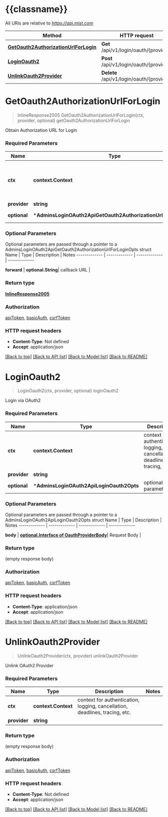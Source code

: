 # {{classname}}

All URIs are relative to *https://api.mist.com*

Method | HTTP request | Description
------------- | ------------- | -------------
[**GetOauth2AuthorizationUrlForLogin**](AdminsLoginOAuth2Api.md#GetOauth2AuthorizationUrlForLogin) | **Get** /api/v1/login/oauth/{provider} | getOauth2AuthorizationUrlForLogin
[**LoginOauth2**](AdminsLoginOAuth2Api.md#LoginOauth2) | **Post** /api/v1/login/oauth/{provider} | loginOauth2
[**UnlinkOauth2Provider**](AdminsLoginOAuth2Api.md#UnlinkOauth2Provider) | **Delete** /api/v1/login/oauth/{provider} | unlinkOauth2Provider

# **GetOauth2AuthorizationUrlForLogin**
> InlineResponse2005 GetOauth2AuthorizationUrlForLogin(ctx, provider, optional)
getOauth2AuthorizationUrlForLogin

Obtain Authorization URL for Login

### Required Parameters

Name | Type | Description  | Notes
------------- | ------------- | ------------- | -------------
 **ctx** | **context.Context** | context for authentication, logging, cancellation, deadlines, tracing, etc.
  **provider** | **string**|  | 
 **optional** | ***AdminsLoginOAuth2ApiGetOauth2AuthorizationUrlForLoginOpts** | optional parameters | nil if no parameters

### Optional Parameters
Optional parameters are passed through a pointer to a AdminsLoginOAuth2ApiGetOauth2AuthorizationUrlForLoginOpts struct
Name | Type | Description  | Notes
------------- | ------------- | ------------- | -------------

 **forward** | **optional.String**| callback URL | 

### Return type

[**InlineResponse2005**](inline_response_200_5.md)

### Authorization

[apiToken](../README.md#apiToken), [basicAuth](../README.md#basicAuth), [csrfToken](../README.md#csrfToken)

### HTTP request headers

 - **Content-Type**: Not defined
 - **Accept**: application/json

[[Back to top]](#) [[Back to API list]](../README.md#documentation-for-api-endpoints) [[Back to Model list]](../README.md#documentation-for-models) [[Back to README]](../README.md)

# **LoginOauth2**
> LoginOauth2(ctx, provider, optional)
loginOauth2

Login via OAuth2

### Required Parameters

Name | Type | Description  | Notes
------------- | ------------- | ------------- | -------------
 **ctx** | **context.Context** | context for authentication, logging, cancellation, deadlines, tracing, etc.
  **provider** | **string**|  | 
 **optional** | ***AdminsLoginOAuth2ApiLoginOauth2Opts** | optional parameters | nil if no parameters

### Optional Parameters
Optional parameters are passed through a pointer to a AdminsLoginOAuth2ApiLoginOauth2Opts struct
Name | Type | Description  | Notes
------------- | ------------- | ------------- | -------------

 **body** | [**optional.Interface of OauthProviderBody**](OauthProviderBody.md)| Request Body | 

### Return type

 (empty response body)

### Authorization

[apiToken](../README.md#apiToken), [basicAuth](../README.md#basicAuth), [csrfToken](../README.md#csrfToken)

### HTTP request headers

 - **Content-Type**: application/json
 - **Accept**: application/json

[[Back to top]](#) [[Back to API list]](../README.md#documentation-for-api-endpoints) [[Back to Model list]](../README.md#documentation-for-models) [[Back to README]](../README.md)

# **UnlinkOauth2Provider**
> UnlinkOauth2Provider(ctx, provider)
unlinkOauth2Provider

Unlink OAuth2 Provider

### Required Parameters

Name | Type | Description  | Notes
------------- | ------------- | ------------- | -------------
 **ctx** | **context.Context** | context for authentication, logging, cancellation, deadlines, tracing, etc.
  **provider** | **string**|  | 

### Return type

 (empty response body)

### Authorization

[apiToken](../README.md#apiToken), [basicAuth](../README.md#basicAuth), [csrfToken](../README.md#csrfToken)

### HTTP request headers

 - **Content-Type**: Not defined
 - **Accept**: application/json

[[Back to top]](#) [[Back to API list]](../README.md#documentation-for-api-endpoints) [[Back to Model list]](../README.md#documentation-for-models) [[Back to README]](../README.md)

